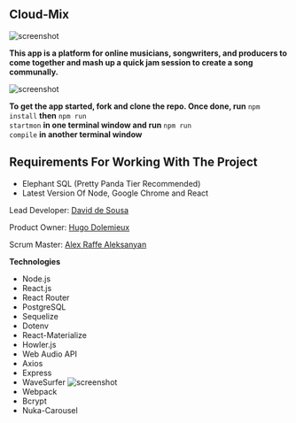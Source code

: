 ## Cloud-Mix

![screenshot](public/images/SplashPage.png)
  
<b>This app is a platform for online musicians, songwriters, and producers to come together and mash up a quick jam session to create a song communally.</b>

![screenshot](public/images/JamView.png)


<b>To get the app started, fork and clone the repo. Once done, run</b>
<code>npm install</code> <b>then</b>
<code>npm run startmon</code> <b>in one terminal window
and run</b> <code>npm run compile</code> <b>in another terminal window</b>

## Requirements For Working With The Project

- Elephant SQL (Pretty Panda Tier Recommended)
- Latest Version Of Node, Google Chrome and React

Lead Developer: <a href="https://www.github.com/dsousadev">David de Sousa</a>

Product Owner: <a href="https://www.github.com/Hugodol">Hugo Dolemieux</a>

Scrum Master: <a href="http://alex1100.software">Alex Raffe Aleksanyan</a>


<b>Technologies</b>
- Node.js
- React.js
- React Router
- PostgreSQL
- Sequelize
- Dotenv
- React-Materialize
- Howler.js
- Web Audio API
- Axios
- Express
- WaveSurfer
![screenshot](public/images/JamSubmitted.png)
- Webpack
- Bcrypt
- Nuka-Carousel
